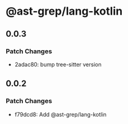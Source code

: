 # @ast-grep/lang-kotlin

## 0.0.3

### Patch Changes

- 2adac80: bump tree-sitter version

## 0.0.2

### Patch Changes

- f79dcd8: Add @ast-grep/lang-kotlin
